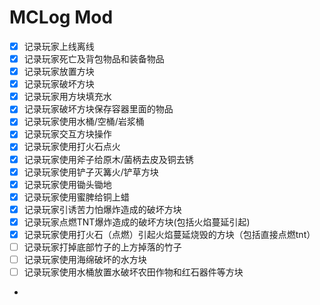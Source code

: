 # MCLog Mod

- [x] 记录玩家上线离线 
- [x] 记录玩家死亡及背包物品和装备物品 
- [x] 记录玩家放置方块
- [x] 记录玩家破坏方块
- [x] 记录玩家用方块填充水
- [x] 记录玩家破坏方块保存容器里面的物品
- [x] 记录玩家使用水桶/空桶/岩浆桶
- [x] 记录玩家交互方块操作
- [x] 记录玩家使用打火石点火
- [x] 记录玩家使用斧子给原木/菌柄去皮及铜去锈
- [x] 记录玩家使用铲子灭篝火/铲草方块
- [x] 记录玩家使用锄头锄地
- [x] 记录玩家使用蜜脾给铜上蜡
- [x] 记录玩家引诱苦力怕爆炸造成的破坏方块
- [x] 记录玩家点燃TNT爆炸造成的破坏方块(包括火焰蔓延引起)
- [x] 记录玩家使用打火石（点燃）引起火焰蔓延烧毁的方块（包括直接点燃tnt）
- [ ] 记录玩家打掉底部竹子的上方掉落的竹子
- [ ] 记录玩家使用海绵破坏的水方块
- [ ] 记录玩家使用水桶放置水破坏农田作物和红石器件等方块
- 
